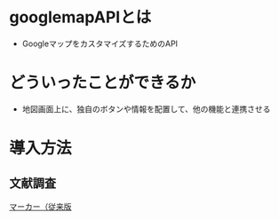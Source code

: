 
# googlemapAPIとは
- GoogleマップをカスタマイズするためのAPI

# どういったことができるか
- 地図画面上に、独自のボタンや情報を配置して、他の機能と連携させる

# 導入方法
## 文献調査
[マーカー（従来版](https://developers.google.com/maps/documentation/javascript/markers?hl=ja)


